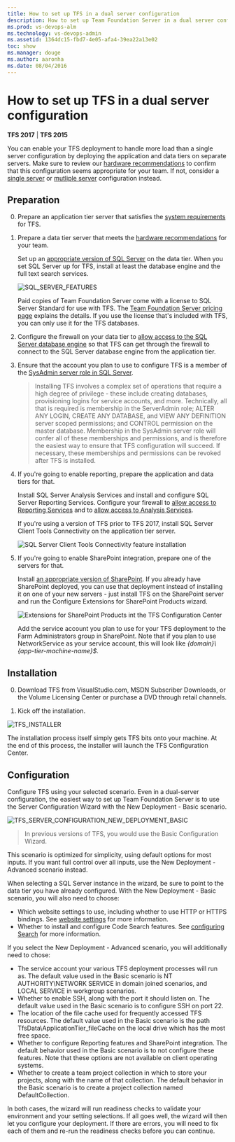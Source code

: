 ```yaml
---
title: How to set up TFS in a dual server configuration
description: How to set up Team Foundation Server in a dual server configuration using the full configuration wizard
ms.prod: vs-devops-alm
ms.technology: vs-devops-admin
ms.assetid: 1364dc15-fbd7-4e05-afa4-39ea22a13e02
toc: show
ms.manager: douge
ms.author: aaronha
ms.date: 08/04/2016
---
```


# How to set up TFS in a dual server configuration

**TFS 2017** | **TFS 2015**

You can enable your TFS deployment to handle more load than a single server 
configuration by deploying the application and data tiers on separate servers.
Make sure to review our [hardware recommendations](../../accounts/requirements.md#hardware-recommendations)
to confirm that this configuration seems appropriate for your team. If not, 
consider a [single server](single-server.md) or 
[mutliple server](multiple-server.md) configuration instead.

## Preparation

0. Prepare an application tier server that satisfies the 
[system requirements](../../accounts/requirements.md) for TFS.

0. Prepare a data tier server that meets the 
[hardware recommendations](../../accounts/requirements.md#hardware-recommendations)
for your team. 

	Set up an [appropriate version of SQL Server](../../accounts/requirements.md#sql-server) 
	on the data tier. When you set SQL Server up for TFS, install at least the 
	database engine and the full text search services.

	![SQL_SERVER_FEATURES](_shared/_img/sql-features.png)

	Paid copies of Team Foundation Server come with a license to SQL Server 
	Standard for use with TFS. The 
	[Team Foundation Server pricing page](https://www.visualstudio.com/team-services/tfs-pricing) 
	explains the details. If you use the license that's included with TFS, you can 
	only use it for the TFS databases.

0. Configure the firewall on your data tier to 
[allow access to the SQL Server database engine](https://msdn.microsoft.com/library/ms175043.aspx)
so that TFS can get through the firewall to connect to the SQL Server database 
engine from the application tier.

0. Ensure that the account you plan to use to configure TFS is a member of the 
[SysAdmin server role in SQL Server](https://msdn.microsoft.com/library/ms188659.aspx). 

	> Installing TFS involves a complex set of operations that require a high degree of privilege - these include creating databases, 
	> provisioning logins for service accounts, and more. Technically, all that is required is membership in the ServerAdmin role; 
	> ALTER ANY LOGIN, CREATE ANY DATABASE, and VIEW ANY DEFINITION server scoped permissions; and CONTROL permission on the master 
	> database. Membership in the SysAdmin server role will confer all of these memberships and permissions,
	> and is therefore the easiest way to ensure that TFS configuration will succeed. If necessary, these memberships and permissions 
	> can be revoked after TFS is installed.  

0. If you're going to enable reporting, prepare the application and data tiers for that.

	Install SQL Server Analysis Services and install and configure SQL Server 
	Reporting Services. Configure your firewall to 
	[allow access to Reporting Services](https://msdn.microsoft.com/library/bb934283.aspx) 
	and to 
	[allow access to Analysis Services](https://msdn.microsoft.com/library/ms174937.aspx).

	If you're using a version of TFS prior to TFS 2017, install SQL Server Client 
	Tools Connectivity on the application tier server.

	![SQL Server Client Tools Connectivity feature installation](_img/sql-client-tools-connectivity.png)

0. If you're going to enable SharePoint integration, 
prepare one of the servers for that.

	Install [an appropriate version of SharePoint](../../accounts/requirements.md#sharepoint). 
	If you already have SharePoint deployed, you can use that deployment instead of 
	installing it on one of your new servers - just install TFS on the SharePoint 
	server and run the Configure Extensions for SharePoint Products wizard.

	![Extensions for SharePoint Products int the TFS Configuration Center](_img/tfs-extensions-for-sharepoint.png)

	Add the service account you plan to use for your TFS deployment to the Farm 
	Administrators group in SharePoint. Note that if you plan to use NetworkService 
	as your service account, this will look like *{domain}\\{app-tier-machine-name}$*.

## Installation

0. Download TFS from VisualStudio.com, MSDN Subscriber Downloads,
or the Volume Licensing Center or purchase a DVD through retail channels.

0. Kick off the installation.

![TFS_INSTALLER](_shared/_img/installer.png)

The installation process itself simply gets TFS bits onto your machine. 
At the end of this process, the installer will launch the TFS 
Configuration Center. 

## Configuration

Configure TFS using your selected scenario. Even in a dual-server configuration,
the easiest way to set up Team Foundation Server is to use the Server Configuration
Wizard with the New Deployment - Basic scenario.

![TFS_SERVER_CONFIGURATION_NEW_DEPLOYMENT_BASIC](_shared/_img/new-deployment-basic.png)

> In previous versions of TFS, you would use the Basic Configuration
> Wizard.

This scenario is optimized for simplicity, using default options for 
most inputs. If you want full control over all inputs, use the New 
Deployment - Advanced scenario instead. 

When selecting a SQL Server instance in the wizard, be sure to point to the
data tier you have already configured. With the New Deployment - Basic scenario, 
you will also need to choose:

- Which website settings to use, including whether to use HTTP or HTTPS
bindings. See [website settings](../../security/websitesettings.md) for more 
information.
- Whether to install and configure Code Search features. See
[configuring Search](../../search/code/administration.md#config-tfs) 
for more information.

If you select the New Deployment - Advanced scenario, you will additionally need
to chose:

- The service account your various TFS deployment processes will run as.
The default value used in the Basic scenario is NT AUTHORITY\NETWORK SERVICE
in domain joined scenarios, and LOCAL SERVICE in workgroup scenarios.
- Whether to enable SSH, along with the port it should listen on. The
default value used in the Basic scenario is to configure SSH on port 22.
- The location of the file cache used for frequently accessed TFS
resources. The default value used in the Basic scenario is the path
TfsData\ApplicationTier\_fileCache on the local drive which has the most
free space.
- Whether to configure Reporting features and SharePoint integration.
The default behavior used in the Basic scenario is to not configure
these features. Note that these options are not available on client 
operating systems.
- Whether to create a team project collection in which to store your
projects, along with the name of that collection. The default behavior
in the Basic scenario is to create a project collection named
DefaultCollection.

In both cases, the wizard will run readiness checks to validate your
environment and your setting selections. If all goes well, the wizard
will then let you configure your deployment. If there are errors, you
will need to fix each of them and re-run the readiness checks before
you can continue.